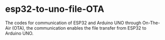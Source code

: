 # esp32-to-uno-file-OTA
The codes for communication of ESP32 and Arduino UNO through On-The-Air (OTA), the communication enables the file transfer from ESP32 to Arduino UNO.
